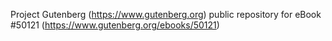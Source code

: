 Project Gutenberg (https://www.gutenberg.org) public repository for eBook #50121 (https://www.gutenberg.org/ebooks/50121)
